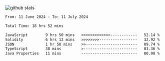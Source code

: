 
![github stats](https://github-readme-stats.vercel.app/api?username=realmahd1&show_icons=true&theme=codeSTACKr&hide_rank=true&count_private=true)

<!--START_SECTION:waka-->

```txt
From: 11 June 2024 - To: 11 July 2024

Total Time: 18 hrs 52 mins

JavaScript        9 hrs 50 mins   >>>>>>>>>>>>>------------   52.14 %
Solidity          6 hrs 12 mins   >>>>>>>>-----------------   32.92 %
JSON              1 hr 50 mins    >>-----------------------   09.74 %
TypeScript        38 mins         >------------------------   03.36 %
Java Properties   11 mins         -------------------------   00.98 %
```

<!--END_SECTION:waka-->
